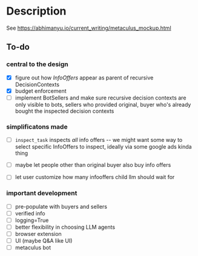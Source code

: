 # Description

See https://abhimanyu.io/current_writing/metaculus_mockup.html

## To-do
### central to the design
- [x] figure out how *InfoOffers* appear as parent of recursive DecisionContexts
- [x] budget enforcement
- [ ] implement BotSellers and make sure recursive decision contexts are only visible to bots, sellers who provided original, buyer who's already bought the inspected decision contexts

### simplificatons made
- [ ] `inspect_task` inspects *all* info offers -- we might want some way to select specific InfoOffers to inspect, ideally via some google ads kinda thing
- [ ] maybe let people other than original buyer also buy info offers
- [ ] let user customize how many infooffers child llm should wait for


### important development
- [ ] pre-populate with buyers and sellers
- [ ] verified info
- [ ] logging=True
- [ ] better flexibility in choosing LLM agents
- [ ] browser extension
- [ ] UI (maybe Q&A like UI)
- [ ] metaculus bot